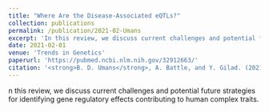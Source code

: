 ```yaml
---
title: "Where Are the Disease-Associated eQTLs?"
collection: publications
permalink: /publication/2021-02-Umans
excerpt: 'In this review, we discuss current challenges and potential future strategies for identifying gene regulatory effects contributing to human complex traits.'
date: 2021-02-01
venue: 'Trends in Genetics'
paperurl: 'https://pubmed.ncbi.nlm.nih.gov/32912663/'
citation: '<strong>B. D. Umans</strong>, A. Battle, and Y. Gilad. (2021). &quot;Where Are the Disease-Associated eQTLs?&quot; <i>Trends in Genetics</i>. 37(2) 109-124.'
---
```



n this review, we discuss current challenges and potential future strategies for identifying gene regulatory effects contributing to human complex traits.  